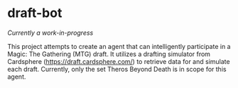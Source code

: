 # draft-bot
*Currently a work-in-progress*

This project attempts to create an agent that can intelligently participate in a Magic: The Gathering (MTG) draft. It utilizes a drafting simulator from Cardsphere (https://draft.cardsphere.com/) to retrieve data for and simulate each draft. Currently, only the set Theros Beyond Death is in scope for this agent.
